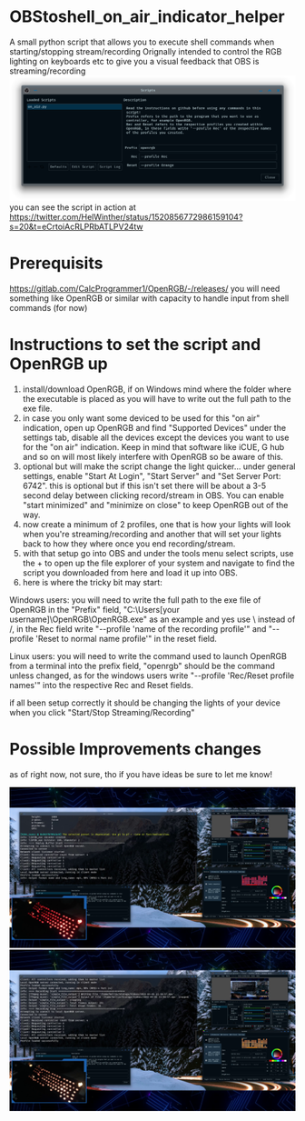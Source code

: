 # OBStoshell_on_air_indicator_helper
A small python script that allows you to execute shell commands when starting/stopping stream/recording
Orignally intended to control the RGB lighting on keyboards etc to give you a visual feedback that OBS is streaming/recording
![Employee data](Screenshot_20220501_222339.png)
you can see the script in action at https://twitter.com/HelWinther/status/1520856772986159104?s=20&t=eCrtoiAcRLPRbATLPV24tw
# Prerequisits

https://gitlab.com/CalcProgrammer1/OpenRGB/-/releases/
you will need something like OpenRGB or similar with capacity to handle input from shell commands (for now)

# Instructions to set the script and OpenRGB up

1. install/download OpenRGB, if on Windows mind where the folder where the executable is placed as you will have to write out the full path to the exe file.
2. in case you only want some deviced to be used for this "on air" indication, open up OpenRGB and find "Supported Devices" under the settings tab, disable all the devices except the devices you want to use for the "on air" indication. Keep in mind that software like iCUE, G hub and so on will most likely interfere with OpenRGB so be aware of this.
3. optional but will make the script change the light quicker... under general settings, enable "Start At Login", "Start Server" and "Set Server Port: 6742". this is optional but if this isn't set there will be about a 3-5 second delay between clicking record/stream in OBS. You can enable "start minimized" and "minimize on close" to keep OpenRGB out of the way.
4. now create a minimum of 2 profiles, one that is how your lights will look when you're streaming/recording and another that will set your lights back to how they where once you end recording/stream.
5. with that setup go into OBS and under the tools menu select scripts, use the + to open up the file explorer of your system and navigate to find the script you downloaded from here and load it up into OBS.
6. here is where the tricky bit may start:

Windows users:
	you will need to write the full path to the exe file of OpenRGB in the "Prefix" field, "C:\Users\[your username]\OpenRGB\OpenRGB.exe" as an example and yes use \ instead of /, in the Rec field write "--profile 'name of the recording profile'" and "--profile 'Reset to normal name profile'" in the reset field.

Linux users:
	you will need to write the command used to launch OpenRGB from a terminal into the prefix field, "openrgb" should be the command unless changed, as for the windows users write "--profile 'Rec/Reset profile names'" into the respective Rec and Reset fields.

if all been setup correctly it should be changing the lights of your device when you click "Start/Stop Streaming/Recording"

# Possible Improvements changes
as of right now, not sure, tho if you have ideas be sure to let me know!

![Employee data](vlcsnap-2022-05-01-23h29m18s062.png)
![Employee data](vlcsnap-2022-05-01-23h30m00s248.png)
